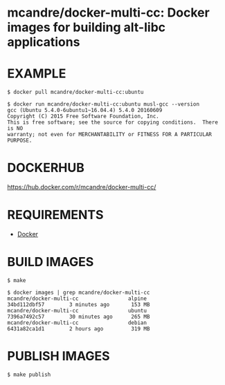 # mcandre/docker-multi-cc: Docker images for building alt-libc applications

# EXAMPLE

```console
$ docker pull mcandre/docker-multi-cc:ubuntu

$ docker run mcandre/docker-multi-cc:ubuntu musl-gcc --version
gcc (Ubuntu 5.4.0-6ubuntu1~16.04.4) 5.4.0 20160609
Copyright (C) 2015 Free Software Foundation, Inc.
This is free software; see the source for copying conditions.  There is NO
warranty; not even for MERCHANTABILITY or FITNESS FOR A PARTICULAR PURPOSE.
```

# DOCKERHUB

https://hub.docker.com/r/mcandre/docker-multi-cc/

# REQUIREMENTS

* [Docker](https://www.docker.com)

# BUILD IMAGES

```console
$ make

$ docker images | grep mcandre/docker-multi-cc
mcandre/docker-multi-cc                alpine              34bd112dbf57        3 minutes ago       153 MB
mcandre/docker-multi-cc                ubuntu              7396a7492c57        30 minutes ago      265 MB
mcandre/docker-multi-cc                debian              6431a82ca1d1        2 hours ago         319 MB
```

# PUBLISH IMAGES

```console
$ make publish
```
